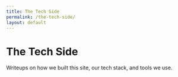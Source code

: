 ```yaml
---
title: The Tech Side
permalink: /the-tech-side/
layout: default
---
```


# The Tech Side

Writeups on how we built this site, our tech stack, and tools we use.


